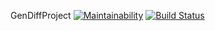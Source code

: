 GenDiffProject
[![Maintainability](https://api.codeclimate.com/v1/badges/34ef877cae829e553103/maintainability)](https://codeclimate.com/github/ddrgis/project-lvl2-s213/maintainability) [![Build Status](https://travis-ci.org/ddrgis/project-lvl2-s213.svg?branch=master)](https://travis-ci.org/ddrgis/project-lvl2-s213)